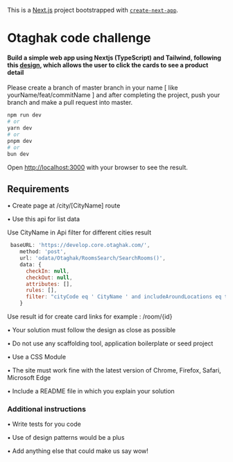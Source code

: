 This is a [Next.js](https://nextjs.org/) project bootstrapped with [`create-next-app`](https://github.com/vercel/next.js/tree/canary/packages/create-next-app).

# Otaghak code challenge

#### Build a simple web app using Nextjs (TypeScript) and Tailwind, following this [design](https://www.figma.com/file/4Hg0SjoCHcjQ7Yxa6muIzz/Otaghak-Code-Challenge?type=design&node-id=0%3A1&mode=design&t=wN9QNYn7K0miAvXa-1), which allows the user to click the cards to see a product detail

 Please create a branch of master branch in your name [ like yourName/feat/commitName ] and after completing the project, push your branch and make a pull request into master. 
```bash
npm run dev
# or
yarn dev
# or
pnpm dev
# or
bun dev
```

Open [http://localhost:3000](http://localhost:3000) with your browser to see the result.


##  Requirements
•	Create page at /city/[CityName] route

•	Use this api for list data

  Use CityName in Api filter for different cities result
```js
 baseURL: 'https://develop.core.otaghak.com/',
    method: 'post',
    url: 'odata/Otaghak/RoomsSearch/SearchRooms()',
    data: {
      checkIn: null,
      checkOut: null,
      attributes: [],
      rules: [],
      filter: "cityCode eq ' CityName ' and includeAroundLocations eq true&$top=24&$skip=0&$count=true",
    }
```


Use result id for create card links for example : /room/{id}

•	Your solution must follow the design as close as possible

•	Do not use any scaffolding tool, application boilerplate or seed project

•	Use a CSS Module

•	The site must work fine with the latest version of Chrome, Firefox, Safari, Microsoft Edge

•	Include a README file in which you explain your solution

### Additional instructions
•	Write tests for you code

•	Use of design patterns would be a plus

•	Add anything else that could make us say wow!



